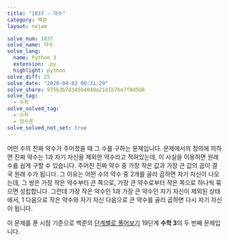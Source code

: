 ```yaml
---
title: "1037 - 약수"
category: 백준
layout: nojam

solve_num: 1037
solve_name: 약수
solve_lang:
  name: Python 3
  extension: .py
  highlight: python
solve_diff: 25
solve_date: "2020-04-02 00:31:29"
solve_share: 975b3b7d345b4048a21d1b7be7f0d5d6
solve_tag:
  - 수학
solve_solved_tag:
  - 수학
  - 정수론
solve_solved_not_set: true
---
```


어떤 수의 진짜 약수가 주어졌을 때 그 수를 구하는 문제입니다. 문제에서의 정의에 의하면 진짜 약수는 1과 자기 자신을 제외한 약수라고 적혀있는데, 이 사실을 이용하면 원래 수를 쉽게 구할 수 있습니다. 주어진 진짜 약수 중 가장 작은 값과 가장 큰 값의 곱이 결국 원래 수가 됩니다. 그 이유는 어떤 수의 약수 중 2개를 골라 곱하면 자기 자신이 나오는데, 그 쌍은 가장 작은 약수부터 큰 쪽으로, 가장 큰 약수로부터 작은 쪽으로 하나씩 묶으면 성립합니다. 그런데 가장 작은 약수인 1과 가장 큰 약수인 자기 자신이 제외된 상태에서, 1 다음으로 작은 약수와 자기 자신 다음으로 큰 약수를 골라 곱하면 다시 자기 자신이 됩니다.

이 문제를 푼 시점 기준으로 백준의 [단계별로 풀어보기](http://noj.am/p/s) 19단계 **수학 3**의 두 번째 문제입니다.
